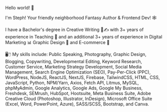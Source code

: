 Hello world! 👋

I'm Steph! Your friendly neighborhood Fantasy Author & Frontend Dev! 🕸️

I have a Bachelor's degree in Creative Writing 📖✍️ with 3+ years of experience in Teaching 🍎 and an additional 3+ years of experience in Digital Marketing 📊 Graphic Design 🎨 and E-commerce 🛒

🖥️🖱️ My skills include: Public Speaking, Photography, Graphic Design, Blogging, Copywriting, Developmental Editing, Keyword Research, Customer Service, Marketing Strategy Development, Social Media Management, Search Engine Optimization (SEO), Pay-Per-Click (PPC), WordPress, NodeJS, ReactJS, NextJS, Firebase, TailwindCSS, HTML, CSS, JavaScript, Python, NPM/Yarn, Axios, Fetch API, Litmus, MySQL, phpMyAdmin, Google Analytics, Google Ads, Google My Business, Freshdesk, SEMrush, HubSpot, Hootsuite, Meta Business Suite, Adobe Creative Cloud (Photoshop, Illustrator, InDesign), Microsoft Office Suite (Excel, Word, PowerPoint, Azure), SASS/SCSS, Bootstrap, and Canva.
